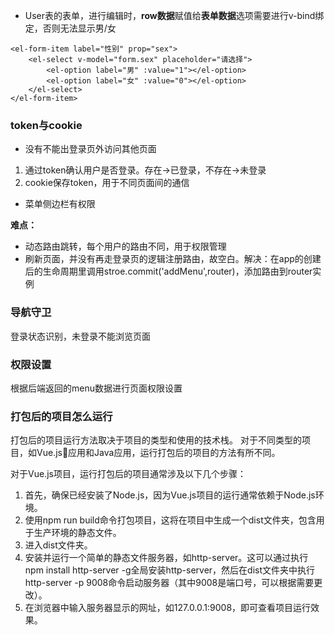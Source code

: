 - User表的表单，进行编辑时，**row数据**赋值给**表单数据**选项需要进行v-bind绑定，否则无法显示男/女
```
<el-form-item label="性别" prop="sex">
    <el-select v-model="form.sex" placeholder="请选择">
        <el-option label="男" :value="1"></el-option>
        <el-option label="女" :value="0"></el-option>
    </el-select>
</el-form-item>
```

### token与cookie
- 没有不能出登录页外访问其他页面
1. 通过token确认用户是否登录。存在->已登录，不存在->未登录
2. cookie保存token，用于不同页面间的通信

- 菜单侧边栏有权限

**难点：**
- 动态路由跳转，每个用户的路由不同，用于权限管理
- 刷新页面，并没有再走登录页的逻辑注册路由，故空白。解决：在app的创建后的生命周期里调用stroe.commit('addMenu',router)，添加路由到router实例


### 导航守卫
登录状态识别，未登录不能浏览页面

### 权限设置
根据后端返回的menu数据进行页面权限设置

### 打包后的项目怎么运行
打包后的项目运行方法取决于项目的类型和使用的技术栈。 对于不同类型的项目，如Vue.js应用和Java应用，运行打包后的项目的方法有所不同。

对于Vue.js项目，运行打包后的项目通常涉及以下几个步骤：

1. 首先，确保已经安装了Node.js，因为Vue.js项目的运行通常依赖于Node.js环境。
2. 使用npm run build命令打包项目，这将在项目中生成一个dist文件夹，包含用于生产环境的静态文件。
3. 进入dist文件夹。
4. 安装并运行一个简单的静态文件服务器，如http-server。这可以通过执行npm install http-server -g全局安装http-server，然后在dist文件夹中执行http-server -p 9008命令启动服务器（其中9008是端口号，可以根据需要更改）。
5. 在浏览器中输入服务器显示的网址，如127.0.0.1:9008，即可查看项目运行效果。